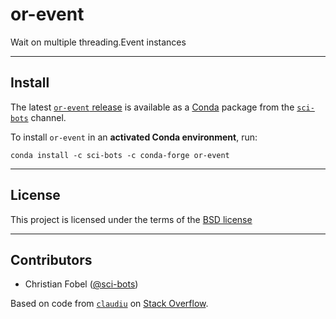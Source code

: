 # or-event #

Wait on multiple threading.Event instances

-------------------------------------------------------------------------------

Install
-------

The latest [`or-event` release][3] is available as a
[Conda][2] package from the [`sci-bots`][4] channel.

To install `or-event` in an **activated Conda environment**, run:

    conda install -c sci-bots -c conda-forge or-event

-------------------------------------------------------------------------------

License
-------

This project is licensed under the terms of the [BSD license](/LICENSE.md)

-------------------------------------------------------------------------------

Contributors
------------

 - Christian Fobel ([@sci-bots](https://github.com/sci-bots))

Based on code from [`claudiu`][4] on [Stack Overflow][5].


[1]: https://www.arduino.cc/en/Reference/HomePage
[2]: http://www.scons.org/
[3]: https://github.com/sci-bots/or-event
[4]: https://stackoverflow.com/users/15055/claudiu
[5]: https://stackoverflow.com/questions/12317940/python-threading-can-i-sleep-on-two-threading-events-simultaneously/12320352#12320352
